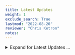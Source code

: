 ```yaml
---
title: Latest Updates
weight: 1
exclude_search: True
lastmod: "2022-08-20"
reviewer: "Chris Ketron"
notes: 
---
```


<details>
<summary>Expand for Latest Updates ...</summary>  

<br/>

**NEW**

  1.  Initial Digitalization of the LAPO Volunteer Handbook...

<br/>

Please email _**[cketron@lakeafton.com](mailto://cketron@lakeafton.com>)**_ with any suggestions, corrections or additional content ideas.  

</details>